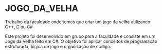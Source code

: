 # JOGO_DA_VELHA
Trabalho da faculdade onde temos que criar um jogo da velha utilizando C++, C ou C#

Este projeto foi desenvolvido em grupo para a faculdade e consiste em um Jogo da Velha feito em C#.
O objetivo foi aplicar conceitos de programação estruturada, lógica de jogo e organização de código.

